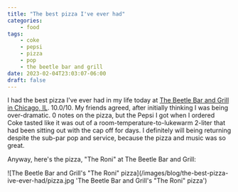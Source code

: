 ```yaml
---
title: "The best pizza I've ever had"
categories:
    - food
tags:
    - coke
    - pepsi
    - pizza
    - pop
    - the beetle bar and grill
date: 2023-02-04T23:03:07-06:00
draft: false
---
```


I had the best pizza I've ever had in my life today at [The Beetle Bar and Grill in Chicago, IL](https://www.thebeetlechicago.com/). 10.0/10. My friends agreed, after initially thinking I was being over-dramatic. 0 notes on the pizza, but the Pepsi I got when I ordered Coke tasted like it was out of a room-temperature-to-lukewarm 2-liter that had been sitting out with the cap off for days. I definitely will being returning despite the sub-par pop and service, because the pizza and music was so great.

Anyway, here's the pizza, "The Roni" at The Beetle Bar and Grill:

![The Beetle Bar and Grill's "The Roni" pizza](/images/blog/the-best-pizza-ive-ever-had/pizza.jpg 'The Beetle Bar and Grill's "The Roni" pizza')
